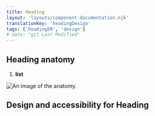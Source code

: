 ```yaml
---
title: Heading
layout: 'layouts/component-documentation.njk'
translationKey: 'headingDesign'
tags: ['headingEN', 'design']
# date: "git Last Modified"
---
```


## Heading anatomy

<ol class="anatomy-list">
  <li><strong>list</strong></li>
</ol>

<img class="b-sm b-default p-400" src="/images/{local}/components/anatomy/gcds-heading-anatomy.svg" alt="An image of the anatomy." />

## Design and accessibility for Heading
